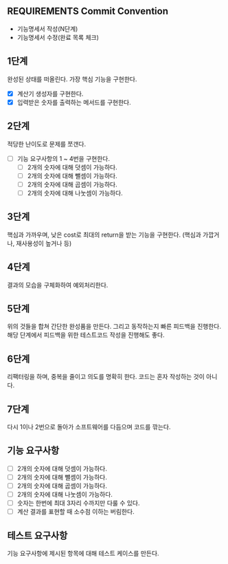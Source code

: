 ## REQUIREMENTS Commit Convention

- 기능명세서 작성(N단계)
- 기능명세서 수정(완료 목록 체크)

## 1단계

완성된 상태를 떠올린다. 가장 핵심 기능을 구현한다.

- [x] 계산기 생성자를 구현한다.
- [x] 입력받은 숫자를 출력하는 메서드를 구현한다.

## 2단계

적당한 난이도로 문제를 쪼갠다.

- [ ] 기능 요구사항의 1 ~ 4번을 구현한다.
  - [ ] 2개의 숫자에 대해 덧셈이 가능하다.
  - [ ] 2개의 숫자에 대해 뺄셈이 가능하다.
  - [ ] 2개의 숫자에 대해 곱셈이 가능하다.
  - [ ] 2개의 숫자에 대해 나눗셈이 가능하다.

## 3단계

핵심과 가까우며, 낮은 cost로 최대의 return을 받는 기능을 구현한다. (핵심과 가깝거나, 재사용성이 높거나 등)

## 4단계

결과의 모습을 구체화하여 예외처리한다.

## 5단계

위의 것들을 합쳐 간단한 완성품을 만든다. 그리고 동작하는지 빠른 피드백을 진행한다. 해당 단계에서 피드백을 위한 테스트코드 작성을 진행해도 좋다.

## 6단계

리팩터링을 하며, 중복을 줄이고 의도를 명확히 한다.
코드는 혼자 작성하는 것이 아니다.

## 7단계

다시 1이나 2번으로 돌아가 소프트웨어를 다듬으며 코드를 깎는다.

## 기능 요구사항

- [ ] 2개의 숫자에 대해 덧셈이 가능하다.
- [ ] 2개의 숫자에 대해 뺄셈이 가능하다.
- [ ] 2개의 숫자에 대해 곱셈이 가능하다.
- [ ] 2개의 숫자에 대해 나눗셈이 가능하다.
- [ ] 숫자는 한번에 최대 3자리 수까지만 다룰 수 있다.
- [ ] 계산 결과를 표현할 때 소수점 이하는 버림한다.

## 테스트 요구사항

기능 요구사항에 제시된 항목에 대해 테스트 케이스를 만든다.
